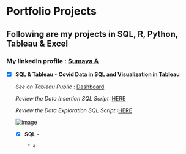# Portfolio Projects 

## Following are my projects in SQL, R, Python, Tableau & Excel
### **My linkedln profile** : [Sumaya A](https://www.linkedin.com/in/sumaya-abdullathif)
- [x] **SQL & Tableau** -
     **Covid Data in SQL and Visualization in Tableau**
     
     *See on Tableau Public* : [Dashboard](https://public.tableau.com/app/profile/sumaya.abdullathif/viz/CovidDasboard_16760608598840/Dashboard1)
     
     *Review the Data Insertion SQL Script* :[HERE](https://github.com/Sumaya524/CovidProjects/blob/main/CovidQuery.sql) 
     
     *Review the Data Exploration SQL Script* :[HERE](https://github.com/Sumaya524/Tableau-Dashboard/blob/main/Covid%20TableauQuery.sql)
     
   ![image](https://user-images.githubusercontent.com/124743857/218828155-08f56645-3be4-48f3-94c9-d4eb2847442e.png)
      
  - [x] **SQL** -
  
         * a
        
      
       
       
       
    


       
    








